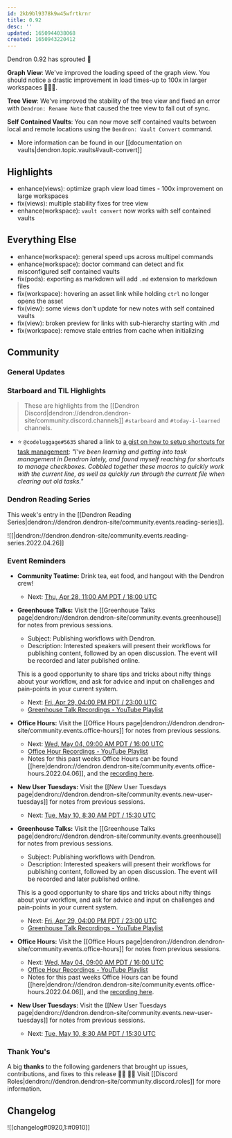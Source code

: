 ```yaml
---
id: 2kb9bl9378k9w45wfrtkrnr
title: 0.92
desc: ''
updated: 1650944038068
created: 1650943220412
---
```


Dendron 0.92 has sprouted  🌱

**Graph View**: We've improved the loading speed of the graph view. You should notice a drastic improvement in load times-up to 100x in larger workspaces 🚀🚀🚀.

**Tree View**: We've improved the stability of the tree view and fixed an error with `Dendron: Rename Note` that caused the tree view to fall out of sync. 

**Self Contained Vaults**: You can now move self contained vaults between local and remote locations using the `Dendron: Vault Convert` command. 

- More information can be found in our [[documentation on vaults|dendron.topic.vaults#vault-convert]]

## Highlights
- enhance(views): optimize graph view load times - 100x improvement on large workspaces
- fix(views): multiple stability fixes for tree view
- enhance(workspace): `vault convert` now works with self contained vaults

## Everything Else
- enhance(workspace): general speed ups across multipel commands
- enhance(workspace): doctor command can detect and fix misconfigured self contained vaults
- fix(pods): exporting as markdown will add `.md` extension to markdown files
- fix(workspace): hovering an asset link while holding `ctrl` no longer opens the asset
- fix(view): some views don't update for new notes with self contained vaults 
- fix(view): broken preview for links with sub-hierarchy starting with .md 
- fix(workspace): remove stale entries from cache when initializing

## Community

### General Updates
<!-- TODO: Delete this section if not appliacble -->

### Starboard and TIL Highlights
> These are highlights from the [[Dendron Discord|dendron://dendron.dendron-site/community.discord.channels]] `#starboard` and `#today-i-learned` channels.

- ⭐ `@codeluggage#5635` shared a link to [a gist on how to setup shortcuts for task management](https://gist.github.com/codeluggage/857b944fc503ff9ff8b20cf6d871943f): _"I've been learning and getting into task management in Dendron lately, and found myself reaching for shortcuts to manage checkboxes. Cobbled together these macros to quickly work with the current line, as well as quickly run through the current file when clearing out old tasks."_

### Dendron Reading Series

This week's entry in the [[Dendron Reading Series|dendron://dendron.dendron-site/community.events.reading-series]].

<!-- TODO: REMOVE WHEN READING SERIES COMPLETE -->
![[|dendron://dendron.dendron-site/community.events.reading-series.2022.04.26]]

### Event Reminders
- **Community Teatime:** Drink tea, eat food, and hangout with the Dendron crew!
    - Next: [Thu, Apr 28, 11:00 AM PDT / 18:00 UTC](https://link.dendron.so/luma)
- **Greenhouse Talks:** Visit the [[Greenhouse Talks page|dendron://dendron.dendron-site/community.events.greenhouse]] for notes from previous sessions.
    - Subject: Publishing workflows with Dendron.
    - Description: Interested speakers will present their workflows for publishing content, followed by an open discussion. The event will be recorded and later published online.
    
    This is a good opportunity to share tips and tricks about nifty things about your workflow, and ask for advice and input on challenges and pain-points in your current system.
    - Next: [Fri, Apr 29, 04:00 PM PDT / 23:00 UTC](https://link.dendron.so/luma)
    - [Greenhouse Talk Recordings - YouTube Playlist](https://link.dendron.so/greenhouse)
- **Office Hours:** Visit the [[Office Hours page|dendron://dendron.dendron-site/community.events.office-hours]] for notes from previous sessions.
    - Next: [Wed, May 04, 09:00 AM PDT / 16:00 UTC](https://link.dendron.so/luma)
    - [Office Hour Recordings - YouTube Playlist](https://link.dendron.so/6yPa)
    - Notes for this past weeks Office Hours can be found [[here|dendron://dendron.dendron-site/community.events.office-hours.2022.04.06]], and the [recording here](https://www.youtube.com/watch?v=-CK7DmkvNzA).
- **New User Tuesdays:** Visit the [[New User Tuesdays page|dendron://dendron.dendron-site/community.events.new-user-tuesdays]] for notes from previous sessions.
    - Next: [Tue, May 10, 8:30 AM PDT / 15:30 UTC](https://link.dendron.so/luma)
    
- **Greenhouse Talks:** Visit the [[Greenhouse Talks page|dendron://dendron.dendron-site/community.events.greenhouse]] for notes from previous sessions.
    - Subject: Publishing workflows with Dendron.
    - Description: Interested speakers will present their workflows for publishing content, followed by an open discussion. The event will be recorded and later published online.
    
    This is a good opportunity to share tips and tricks about nifty things about your workflow, and ask for advice and input on challenges and pain-points in your current system.
    - Next: [Fri, Apr 29, 04:00 PM PDT / 23:00 UTC](https://link.dendron.so/luma)
    - [Greenhouse Talk Recordings - YouTube Playlist](https://link.dendron.so/greenhouse)
- **Office Hours:** Visit the [[Office Hours page|dendron://dendron.dendron-site/community.events.office-hours]] for notes from previous sessions.
    - Next: [Wed, May 04, 09:00 AM PDT / 16:00 UTC](https://link.dendron.so/luma)
    - [Office Hour Recordings - YouTube Playlist](https://link.dendron.so/6yPa)
    - Notes for this past weeks Office Hours can be found [[here|dendron://dendron.dendron-site/community.events.office-hours.2022.04.06]], and the [recording here](https://www.youtube.com/watch?v=-CK7DmkvNzA).
- **New User Tuesdays:** Visit the [[New User Tuesdays page|dendron://dendron.dendron-site/community.events.new-user-tuesdays]] for notes from previous sessions.
    - Next: [Tue, May 10, 8:30 AM PDT / 15:30 UTC](https://link.dendron.so/luma)
    
### Thank You's

A big **thanks** to the following gardeners that brought up issues, contributions, and fixes to this release :man_farmer: :woman_farmer: 
Visit [[Discord Roles|dendron://dendron.dendron-site/community.discord.roles]] for more information.

## Changelog
![[changelog#0920,1:#0910]]

